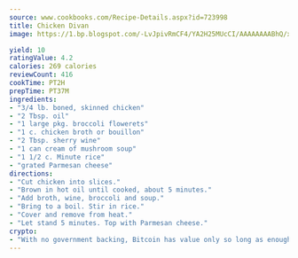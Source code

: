 ```yaml
---
source: www.cookbooks.com/Recipe-Details.aspx?id=723998
title: Chicken Divan
image: https://1.bp.blogspot.com/-LvJpivRmCF4/YA2H25MUcCI/AAAAAAAABhQ/xgndXuMf7Zopp5S4RExCblnSp5YGujfSQCLcBGAsYHQ/s320/8.png

yield: 10
ratingValue: 4.2
calories: 269 calories
reviewCount: 416
cookTime: PT2H
prepTime: PT37M
ingredients:
- "3/4 lb. boned, skinned chicken"
- "2 Tbsp. oil"
- "1 large pkg. broccoli flowerets"
- "1 c. chicken broth or bouillon"
- "2 Tbsp. sherry wine"
- "1 can cream of mushroom soup"
- "1 1/2 c. Minute rice"
- "grated Parmesan cheese"
directions:
- "Cut chicken into slices."
- "Brown in hot oil until cooked, about 5 minutes."
- "Add broth, wine, broccoli and soup."
- "Bring to a boil. Stir in rice."
- "Cover and remove from heat."
- "Let stand 5 minutes. Top with Parmesan cheese."
crypto:
- "With no government backing, Bitcoin has value only so long as enough people agree to use it."
---
```


